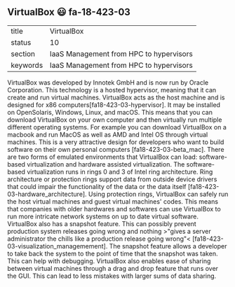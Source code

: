 ## VirtualBox :smiley: fa-18-423-03


|          |                                         |
| -------- | --------------------------------------- |
| title    | VirtualBox                              | 
| status   | 10                                      |
| section  | IaaS Management from HPC to hypervisors |
| keywords | IaaS Management from HPC to hypervisors |


VirtualBox was developed by Innotek GmbH and is now run by Oracle Corporation. This technology is a hosted hypervisor, meaning that it can create and run virtual machines. VirtualBox acts as the host machine and is designed for x86 computers[fa18-423-03-hypervisor]. It may be installed on OpenSolaris, Windows, Linux, and macOS. This means that you can download VirtualBox on your own computer and then virtually run multiple different operating systems. For example you can download VirtualBox on a macbook and run MacOS as well as AMD and Intel OS through virtual machines. This is a very attractive design for developers who want to build software on their own personal computers [fa18-423-03-beta_mac]. There are two forms of emulated environments that VirtualBox can load: software-based virtualization and hardware assisted virtualization. The software-based virtualization runs in rings 0 and 3 of Intel ring architecture. Ring architecture or protection rings support data from outside device drivers that could impair the functionality of the data or the data itself [fa18-423-03-hardware_architecture]. Using protection rings, VirtualBox can safely run the host virtual machines and guest virtual machines' codes. This means that companies with older hardwares and softwares can use VirtualBox to run more intricate network systems on up to date virtual software. VirtualBox also has a snapshot feature. This can possibly prevent production system releases going wrong and nothing >"gives a server administrator the chills like a production release going wrong"< [fa18-423-03-visualization_managemement]. The snapshot feature allows a developer to take back the system to the point of time that the snapshot was taken. This can help with debugging. VirtualBox also enables ease of sharing between virtual machines through a drag and drop feature that runs over the GUI. This can lead to less mistakes with larger sums of data sharing.


